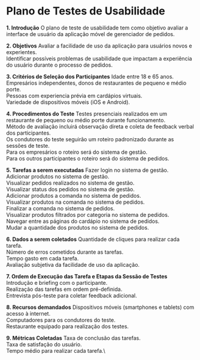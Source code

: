 # Plano de Testes de Usabilidade

**1. Introdução**
O plano de teste de usabilidade tem como objetivo avaliar a interface de usuário da aplicação móvel de gerenciador de pedidos.

**2. Objetivos**
Avaliar a facilidade de uso da aplicação para usuários novos e experientes.\
Identificar possíveis problemas de usabilidade que impactam a experiência do usuário durante o processo de pedidos.

**3. Critérios de Seleção dos Participantes**
Idade entre 18 e 65 anos.\
Empresários independentes, donos de restaurantes de pequeno e médio porte.\
Pessoas com experiencia prévia em cardápios virtuais.\
Variedade de dispositivos móveis (iOS e Android).

**4. Procedimentos do Teste**
Testes presenciais realizados em um restaurante de pequeno ou médio porte durante funcionamento.\
Método de avaliação incluirá observação direta e coleta de feedback verbal dos participantes.\
Os condutores do teste seguirão um roteiro padronizado durante as sessões de teste.\
Para os empresários o roteiro será do sistema de gestão.\
Para os outros participantes o roteiro será do sistema de pedidos.

**5. Tarefas a serem executadas**
Fazer login no sistema de gestão.\
Adicionar produtos no sistema de gestão.\
Visualizar pedidos realizados no sistema de gestão.\
Visualizar status dos pedidos no sistema de gestão.\
Adicionar produtos a comanda no sistema de pedidos.\
Visualizar produtos na comanda no sistema de pedidos.\
Finalizar a comanda no sistema de pedidos.\
Visualizar produtos filtrados por categoria no sistema de pedidos.\
Navegar entre as páginas do cardápio no sistema de pedidos.\
Mudar a quantidade dos produtos no sistema de pedidos.

**6. Dados a serem coletados**
Quantidade de cliques para realizar cada tarefa.\
Número de erros cometidos durante as tarefas.\
Tempo gasto em cada tarefa.\
Avaliação subjetiva da facilidade de uso da aplicação.

**7. Ordem de Execução das Tarefa e Etapas da Sessão de Testes**
Introdução e briefing com o participante.\
Realização das tarefas em ordem pré-definida.\
Entrevista pós-teste para coletar feedback adicional.

**8. Recursos demandados**
Dispositivos móveis (smartphones e tablets) com acesso à internet.\
Computadores para os condutores do teste.\
Restaurante equipado para realização dos testes.

**9. Métricas Coletadas**
Taxa de conclusão das tarefas.\
Taxa de satisfação do usuário.\
Tempo médio para realizar cada tarefa.\
